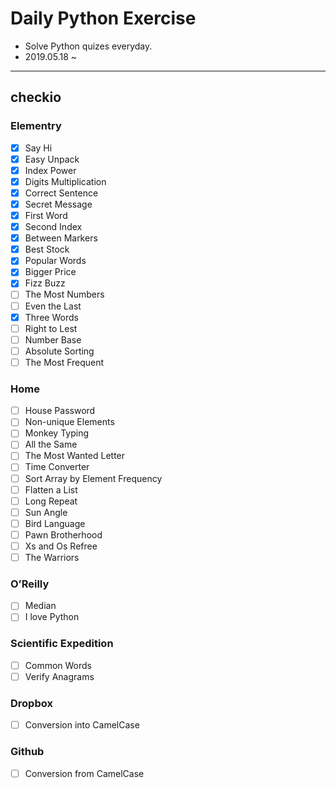 # Daily Python Exercise

- Solve Python quizes everyday.
- 2019.05.18 ~

---

## checkio

### Elementry

- [x] Say Hi
- [x] Easy Unpack
- [x] Index Power
- [x] Digits Multiplication
- [x] Correct Sentence
- [x] Secret Message
- [x] First Word
- [x] Second Index
- [x] Between Markers
- [x] Best Stock
- [x] Popular Words
- [x] Bigger Price
- [x] Fizz Buzz
- [ ] The Most Numbers
- [ ] Even the Last
- [x] Three Words
- [ ] Right to Lest
- [ ] Number Base
- [ ] Absolute Sorting
- [ ] The Most Frequent

### Home

- [ ] House Password
- [ ] Non-unique Elements
- [ ] Monkey Typing
- [ ] All the Same
- [ ] The Most Wanted Letter
- [ ] Time Converter
- [ ] Sort Array by Element Frequency
- [ ] Flatten a List
- [ ] Long Repeat
- [ ] Sun Angle
- [ ] Bird Language
- [ ] Pawn Brotherhood
- [ ] Xs and Os Refree
- [ ] The Warriors

### O’Reilly

- [ ] Median
- [ ] I love Python

### Scientific Expedition

- [ ] Common Words
- [ ] Verify Anagrams

### Dropbox

- [ ] Conversion into CamelCase

### Github

- [ ] Conversion from CamelCase
